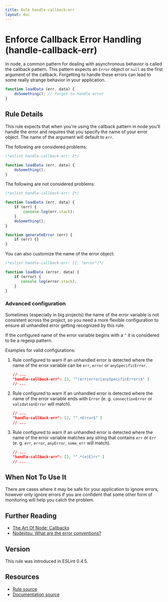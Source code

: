 ```yaml
---
title: Rule handle-callback-err
layout: doc
---
```

<!-- Note: No pull requests accepted for this file. See README.md in the root directory for details. -->
# Enforce Callback Error Handling (handle-callback-err)

In node, a common pattern for dealing with asynchronous behavior is called the callback pattern.
This pattern expects an `Error` object or `null` as the first argument of the callback.
Forgetting to handle these errors can lead to some really strange behavior in your application.

```js
function loadData (err, data) {
    doSomething(); // forgot to handle error
}
```

## Rule Details

This rule expects that when you're using the callback pattern in node you'll handle the error and
requires that you specify the name of your error object. The name of the argument will default to `err`.

The following are considered problems:

```js
/*eslint handle-callback-err: 2*/

function loadData (err, data) {
    doSomething();
}

```

The following are not considered problems:

```js
/*eslint handle-callback-err: 2*/

function loadData (err, data) {
    if (err) {
        console.log(err.stack);
    }
    doSomething();
}

function generateError (err) {
    if (err) {}
}
```

You can also customize the name of the error object:

```js
/*eslint handle-callback-err: [2, "error"]*/

function loadData (error, data) {
    if (error) {
       console.log(error.stack);
    }
}
```

### Advanced configuration

Sometimes (especially in big projects) the name of the error variable is not consistent across the project,
so you need a more flexible configuration to ensure all unhandled error getting recognized by this rule.

If the configured name of the error variable begins with a `^` it is considered to be a regexp pattern.

Examples for valid configurations:

1. Rule configured to warn if an unhandled error is detected where the name of the error variable can be `err`, `error` or `anySpecificError`.

    ```json
    // ...
    "handle-callback-err": [2, "^(err|error|anySpecificError)$" ]
    // ...
    ```

2. Rule configured to warn if an unhandled error is detected where the name of the error variable ends with `Error` (e. g. `connectionError` or `validationError` will match).

    ```json
    // ...
    "handle-callback-err": [2, "^.+Error$" ]
    // ...
    ```

3. Rule configured to warn if an unhandled error is detected where the name of the error variable matches any string that contains `err` or `Err` (e. g. `err`, `error`, `anyError`, `some_err` will match).

    ```json
    // ...
    "handle-callback-err": [2, "^.*(e|E)rr" ]
    // ...
    ```

## When Not To Use It

There are cases where it may be safe for your application to ignore errors, however only ignore errors if you are
confident that some other form of monitoring will help you catch the problem.

## Further Reading

* [The Art Of Node: Callbacks](https://github.com/maxogden/art-of-node#callbacks)
* [Nodejitsu: What are the error conventions?](http://docs.nodejitsu.com/articles/errors/what-are-the-error-conventions)

## Version

This rule was introduced in ESLint 0.4.5.

## Resources

* [Rule source](https://github.com/eslint/eslint/tree/master/lib/rules/handle-callback-err.js)
* [Documentation source](https://github.com/eslint/eslint/tree/master/docs/rules/handle-callback-err.md)
